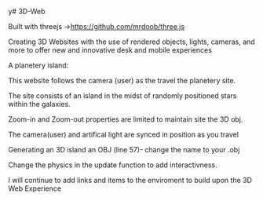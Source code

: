 y# 3D-Web

Built with threejs ->https://github.com/mrdoob/three.js

Creating 3D Websites with the use of rendered objects, lights, cameras, and more to offer new and innovative desk and mobile experiences

A planetery island:


This website follows the camera (user) as the travel the planetery site.

The site consists of an island in the midst of randomly positioned stars within the galaxies.

Zoom-in and Zoom-out properties are limited to maintain site the 3D obj.

The camera(user) and artifical light are synced in position as you travel


Generating an 3D island an OBJ (line 57)- change the name to your .obj

Change the physics in the update function to add interactivness.

I will continue to add links and items to the enviroment to build upon the 3D Web Experience
